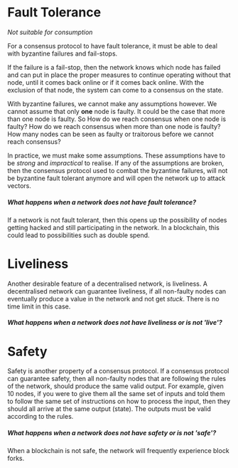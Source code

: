 # Fault Tolerance

_Not suitable for consumption_

For a consensus protocol to have fault tolerance, it must be able to deal with byzantine failures and fail-stops.

If the failure is a fail-stop, then the network knows which node has failed and can put in place the proper measures to continue operating without that node, until it comes back online or if it comes back online. With the exclusion of that node, the system can come to a consensus on the state.

With byzantine failures, we cannot make any assumptions however. We cannot assume that only **one** node is faulty. It could be the case that more than one node is faulty. So How do we reach consensus when one node is faulty? How do we reach consensus when more than one node is faulty? How many nodes can be seen as faulty or traitorous before we cannot reach consensus?

In practice, we must make some assumptions. These assumptions have to be _strong_ and _impractical_ to realise. If any of the assumptions are broken, then the consensus protocol used to combat the byzantine failures, will not be byzantine fault tolerant anymore and will open the network up to attack vectors.

##### What happens when a network does not have fault tolerance?

If a network is not fault tolerant, then this opens up the possibility of nodes getting hacked and still participating in the network. In a blockchain, this could lead to possibilities such as double spend.

# Liveliness

Another desirable feature of a decentralised network, is liveliness. A decentralised network can guarantee liveliness, if all non-faulty nodes can eventually produce a value in the network and not get _stuck_. There is no time limit in this case.

##### What happens when a network does not have liveliness or is not 'live'?

# Safety

Safety is another property of a consensus protocol. If a consensus protocol can guarantee safety, then all non-faulty nodes that are following the rules of the network, should produce the same valid output. For example, given 10 nodes, if you were to give them all the same set of inputs and told them to follow the same set of instructions on how to process the input, then they should all arrive at the same output \(state\). The outputs must be valid according to the rules.

##### What happens when a network does not have safety or is not 'safe'?

When a blockchain is not safe, the network will frequently experience block forks.

